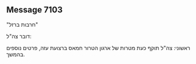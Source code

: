 ## Message 7103

"חרבות ברזל"

דובר צה"ל:

ראשוני: צה"ל תוקף כעת מטרות של ארגון הטרור חמאס ברצועת עזה, פרטים נוספים בהמשך.


